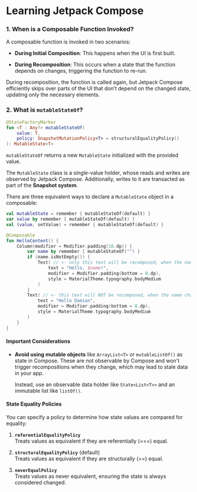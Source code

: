 # Learning Jetpack Compose

### 1. When is a Composable Function Invoked?

A composable function is invoked in two scenarios:

- **During Initial Composition**: This happens when the UI is first built.
  
- **During Recomposition**: This occurs when a state that the function depends on changes, triggering the function to re-run.

During recomposition, the function is called again, but Jetpack Compose efficiently skips over parts of the UI that don’t depend on the changed state, updating only the necessary elements.

### 2. What is `mutableStateOf`?

```kotlin
@StateFactoryMarker
fun <T : Any?> mutableStateOf(
    value: T,
    policy: SnapshotMutationPolicy<T> = structuralEqualityPolicy()
): MutableState<T>
```
`mutableStateOf` returns a new `MutableState` initialized with the provided value.

The `MutableState` class is a single-value holder, whose reads and writes are observed by Jetpack Compose. Additionally, writes to it are transacted as part of the **Snapshot system**.

There are three equivalent ways to declare a `MutableState` object in a composable:

```kotlin
val mutableState = remember { mutableStateOf(default) }
var value by remember { mutableStateOf(default) }
val (value, setValue) = remember { mutableStateOf(default) }
```

```kotlin
@Composable
fun HelloContent() {
    Column(modifier = Modifier.padding(16.dp)) {
        var name by remember { mutableStateOf("") }
        if (name.isNotEmpty()) {
            Text( // <- only this text will be recomposed, when the name changes
                text = "Hello, $name!",  
                modifier = Modifier.padding(bottom = 8.dp),
                style = MaterialTheme.typography.bodyMedium
            )
        }
        Text( // <- this text will NOT be recomposed, when the name changes
            text = "Hello Damian",
            modifier = Modifier.padding(bottom = 8.dp),
            style = MaterialTheme.typography.bodyMedium
        )
    }
}
```

#### Important Considerations

- **Avoid using mutable objects** like `ArrayList<T>` or `mutableListOf()` as state in Compose. These are not observable by Compose and won't trigger recompositions when they change, which may lead to stale data in your app.
  
  Instead, use an observable data holder like `State<List<T>>` and an immutable list like `listOf()`.

#### State Equality Policies

You can specify a policy to determine how state values are compared for equality:

1. **`referentialEqualityPolicy`**  
   Treats values as equivalent if they are referentially (===) equal.
   
2. **`structuralEqualityPolicy`** (default)  
   Treats values as equivalent if they are structurally (==) equal.
   
3. **`neverEqualPolicy`**  
   Treats values as never equivalent, ensuring the state is always considered changed.

